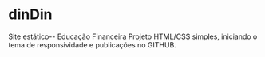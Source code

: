 # dinDin
Site estático-- Educação Financeira
Projeto HTML/CSS simples, iniciando o tema de responsividade e publicações no GITHUB.
